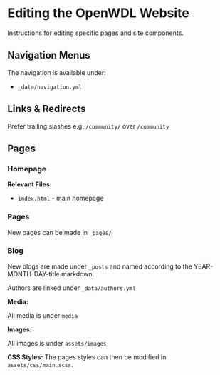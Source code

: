 # Editing the OpenWDL Website

Instructions for editing specific pages and site components.


## Navigation Menus

The navigation is available under:

* `_data/navigation.yml`

## Links & Redirects

Prefer trailing slashes e.g. `/community/` over `/community`

## Pages

### Homepage

**Relevant Files:**

* `index.html` - main homepage

### Pages

New pages can be made in `_pages/`

### Blog

New blogs are made under `_posts` and named according to the YEAR-MONTH-DAY-title.markdown.

Authors are linked under `_data/authors.yml`

**Media:**

All media is under `media`

**Images:**

All images is under `assets/images`

**CSS Styles:**
 The pages styles can then be modified in `assets/css/main.scss`.